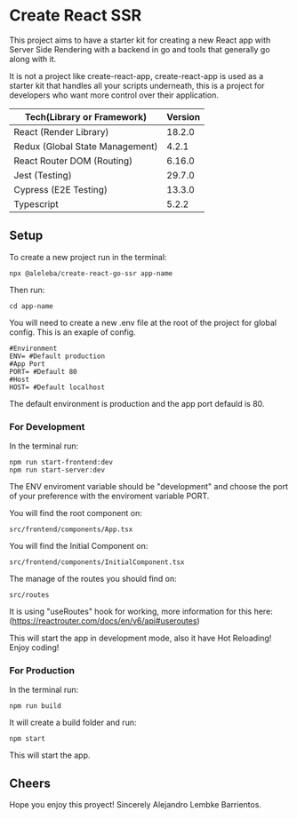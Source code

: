 # Create React SSR

This project aims to have a starter kit for creating a new React app with Server Side Rendering with a backend in go and tools that generally go along with it.

It is not a project like create-react-app, create-react-app is used as a starter kit that handles all your scripts underneath, this is a project for developers who want more control over their application.

Tech(Library or Framework) | Version |
--- | --- |
React (Render Library) | 18.2.0
Redux (Global State Management) | 4.2.1
React Router DOM (Routing) | 6.16.0
Jest (Testing) | 29.7.0
Cypress (E2E Testing) | 13.3.0
Typescript | 5.2.2

## Setup
To create a new project run in the terminal:
```
npx @aleleba/create-react-go-ssr app-name
```
Then run:
```
cd app-name
```
You will need to create a new .env file at the root of the project for global config.
This is an exaple of config.
```
#Environment
ENV= #Default production
#App Port
PORT= #Default 80
#Host
HOST= #Default localhost
```
The default environment is production and the app port defauld is 80.

### For Development
In the terminal run:
```
npm run start-frontend:dev
npm run start-server:dev
```
The ENV enviroment variable should be "development" and choose the port of your preference with the enviroment variable PORT.

You will find the root component on:
```
src/frontend/components/App.tsx
```
You will find the Initial Component on:
```
src/frontend/components/InitialComponent.tsx
```

The manage of the routes you should find on:
```
src/routes
```
It is using "useRoutes" hook for working, more information for this here: (https://reactrouter.com/docs/en/v6/api#useroutes)

This will start the app in development mode, also it have Hot Reloading!
Enjoy coding!

### For Production
In the terminal run:
```
npm run build
```
It will create a build folder and run:
```
npm start
```
This will start the app.

## Cheers
Hope you enjoy this proyect! Sincerely Alejandro Lembke Barrientos.
